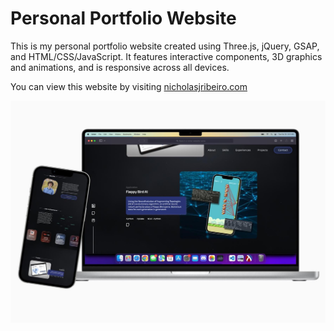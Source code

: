 # Personal Portfolio Website

This is my personal portfolio website created using Three.js, jQuery, GSAP, and HTML/CSS/JavaScript. It features interactive components, 3D graphics and animations, and is responsive across all devices.

You can view this website by visiting [nicholasjribeiro.com](nicholasjribeiro.com)


![Screenshot](portfoliopromo.jpg)
